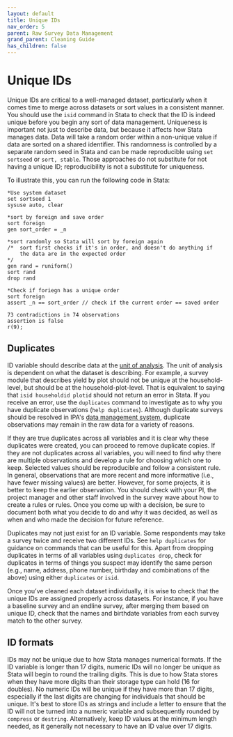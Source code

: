 ```yaml
---
layout: default
title: Unique IDs
nav_order: 5
parent: Raw Survey Data Management
grand_parent: Cleaning Guide
has_children: false
---
```


# Unique IDs 

Unique IDs are critical to a well-managed dataset, particularly when it comes time to merge across datasets or sort values in a consistent manner. You should use the `isid` command in Stata to check that the ID is indeed unique before you begin any sort of data management. Uniqueness is important not just to describe data, but because it affects how Stata manages data. Data will take a random order within a non-unique value if data are sorted on a shared identifier. This randomness is controlled by a separate random seed in Stata and can be made reproducible using `set sortseed` or `sort, stable`. Those approaches do not substitute for not having a unique ID; reproducibility is not a substitute for uniqueness.

To illustrate this, you can run the following code in Stata:
```
*Use system dataset
set sortseed 1
sysuse auto, clear

*sort by foreign and save order
sort foreign
gen sort_order = _n

*sort randomly so Stata will sort by foreign again
/*  sort first checks if it's in order, and doesn't do anything if
	the data are in the expected order 
*/
gen rand = runiform()
sort rand
drop rand

*Check if foriegn has a unique order
sort foreign
assert _n == sort_order // check if the current order == saved order

73 contradictions in 74 observations
assertion is false
r(9);
```

## Duplicates

ID variable should describe data at the [unit of analysis](https://en.wikipedia.org/wiki/Unit_of_analysis). The unit of analysis is dependent on what the dataset is describing. For example, a survey module that describes yield by plot should not be unique at the household-level, but should be at the household-plot-level. That is equivalent to saying that `isid householdid plotid` should not return an error in Stata. If you receive an error, use the `duplicates` command to investigate as to why you have duplicate observations (`help duplicates`). Although duplicate surveys should be resolved in IPA's [data management system]( https://github.com/PovertyAction/high-frequency-checks), duplicate observations may remain in the raw data for a variety of reasons.

If they are true duplicates across all variables and it is clear why these duplicates were created, you can proceed to remove duplicate copies. If they are not duplicates across all variables, you will need to find why there are multiple observations and develop a rule for choosing which one to keep. Selected values should be reproducible and follow a consistent rule. In general, observations that are more recent and more informative (i.e., have fewer missing values) are better. However, for some projects, it is better to keep the earlier observation. You should check with your PI, the project manager and other staff involved in the survey wave about how to create a rules or rules.  Once you come up with a decision, be sure to document both what you decide to do and why it was decided, as well as when and who made the decision for future reference.

Duplicates may not just exist for an ID variable. Some respondents may take a survey twice and receive two different IDs. See `help duplicates` for guidance on commands that can be useful for this. Apart from dropping duplicates in terms of all variables using `duplicates drop`, check for duplicates in terms of things you suspect may identify the same person (e.g., name, address, phone number, birthday and combinations of the above) using either `duplicates` or `isid`. 

Once you’ve cleaned each dataset individually, it is wise to check that the unique IDs are assigned properly across datasets. For instance, if you have a baseline survey and an endline survey, after merging them based on unique ID, check that the names and birthdate variables from each survey match to the other survey.

## ID formats

IDs may not be unique due to how Stata manages numerical formats. If the ID variable is longer than 17 digits, numeric IDs will no longer be unique as Stata will begin to round the trailing digits. This is due to how Stata stores when they have more digits than their storage type can hold (16 for doubles). No numeric IDs will be unique if they have more than 17 digits, especially if the last digits are changing for individuals that should be unique. It's best to store IDs as strings and include a letter to ensure that the ID will not be turned into a numeric variable and subsequently rounded by `compress` or `destring`. Alternatively, keep ID values at the minimum length needed, as it generally not necessary to have an ID value over 17 digits.